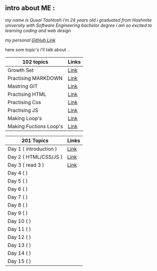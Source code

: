 
## intro about ME :

*my name is Qusai Tashtosh i'm 24 years old
i graduated from Hashmite university with Software Engineering bachelor degree
i am so excited to learning  coding and web design*

*my personal [GitHub Link](https://github.com/QusaiTA)*

here som topic's i'll talk about ..

| 102 topics      | Links |
| ----------- | ----------- |
| Growth Set      | [Link](read2a.md)       |
| Practising MARKDOWN   | [Link](Summary.md)        |
| Mastring GIT   | [Link](readMonday.md)|
| Practising HTML| [Link](read3a.md)|
| Practising Css | [Link](read3b.md)|
| Practising JS  | [Link](read4.md) |
| Making Loop's  | [Link](read5.md) |
| Making Fuctions Loop's  | [Link](read6.md) |







| 201 Topics      | Links |
| ----------- | ----------- |
| Day 1 (  introduction )      | [Link](201/read1.md)    |
| Day 2 (   HTML/CSS/JS   )      |[Link](201/read2.md)     |
| Day 3 (    read 3  )      | [Link](./201/read3.md)     |
| Day 4 (      )      |     |
| Day 5 (      )      |     |
| Day 6 (      )      |     |
| Day 7 (      )      |     |
| Day 8 (      )      |     |
| Day 9 (      )      |     |
| Day 10 (      )      |     |
| Day 11 (      )      |     |
| Day 12 (      )      |     |
| Day 13 (      )      |     |
| Day 14 (      )      |     |
| Day 15 (      )      |     |



